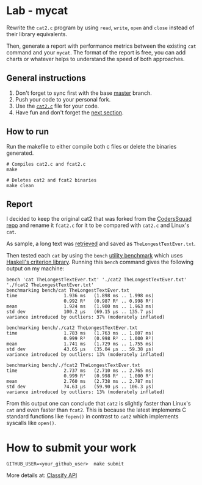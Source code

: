 Lab - mycat
===========

Rewrite the `cat2.c` program by using `read`, `write`, `open` and `close` instead of their library equivalents.

Then, generate a report with performance metrics between the existing `cat` command  and your `mycat`.
The format of the report is free, you can add charts or whatever helps to understand the speed of both approaches.

General instructions
--------------------
1. Don't forget to sync first with the base [master](https://github.com/CodersSquad/ap-labs) branch.
2. Push your code to your personal fork.
3. Use the [`cat2.c`](./cat2.c) file for your code.
4. Have fun and don't forget the [next section](#how-to-submit-your-work).

How to run
----------

Run the makefile to either compile both c files or delete the binaries generated.

```
# Compiles cat2.c and fcat2.c
make

# Deletes cat2 and fcat2 binaries
make clean
```

Report
------

I decided to keep the original cat2 that was forked from the [CodersSquad repo](https://github.com/CodersSquad/ap-labs/blob/master/labs/mycat/cat2.c) and rename it `fcat2.c` for it to be compared with `cat2.c` and Linux's `cat`.

As sample, a long text was [retrieved](https://whiletrue.neocities.org/lte.html) and saved as `TheLongestTextEver.txt`.

Then tested each `cat` by using the `bench` [utility benchmark](https://www.ostechnix.com/how-to-benchmark-linux-commands-and-programs-from-commandline/) which uses [Haskell's criterion library](https://hackage.haskell.org/package/criterion). Running this `bench` command gives the following output on my machine:

```
bench 'cat TheLongestTextEver.txt' './cat2 TheLongestTextEver.txt' './fcat2 TheLongestTextEver.txt'
benchmarking bench/cat TheLongestTextEver.txt
time                 1.936 ms   (1.898 ms .. 1.998 ms)
                     0.992 R²   (0.987 R² .. 0.998 R²)
mean                 1.924 ms   (1.900 ms .. 1.963 ms)
std dev              100.2 μs   (69.15 μs .. 135.7 μs)
variance introduced by outliers: 37% (moderately inflated)

benchmarking bench/./cat2 TheLongestTextEver.txt
time                 1.783 ms   (1.763 ms .. 1.807 ms)
                     0.999 R²   (0.998 R² .. 1.000 R²)
mean                 1.741 ms   (1.729 ms .. 1.755 ms)
std dev              43.65 μs   (35.04 μs .. 59.38 μs)
variance introduced by outliers: 13% (moderately inflated)

benchmarking bench/./fcat2 TheLongestTextEver.txt
time                 2.737 ms   (2.710 ms .. 2.765 ms)
                     0.999 R²   (0.998 R² .. 1.000 R²)
mean                 2.760 ms   (2.738 ms .. 2.787 ms)
std dev              74.63 μs   (59.90 μs .. 106.3 μs)
variance introduced by outliers: 13% (moderately inflated)
```
From this output one can conclude that `cat2` is slightly faster than Linux's `cat` and even faster than `fcat2`. This is because the latest implements C standard functions like ```fopen()``` in contrast to `cat2` which implements syscalls like `open()`.  

How to submit your work
=======================
```
GITHUB_USER=<your_github_user>  make submit
```
More details at: [Classify API](../../classify.md)